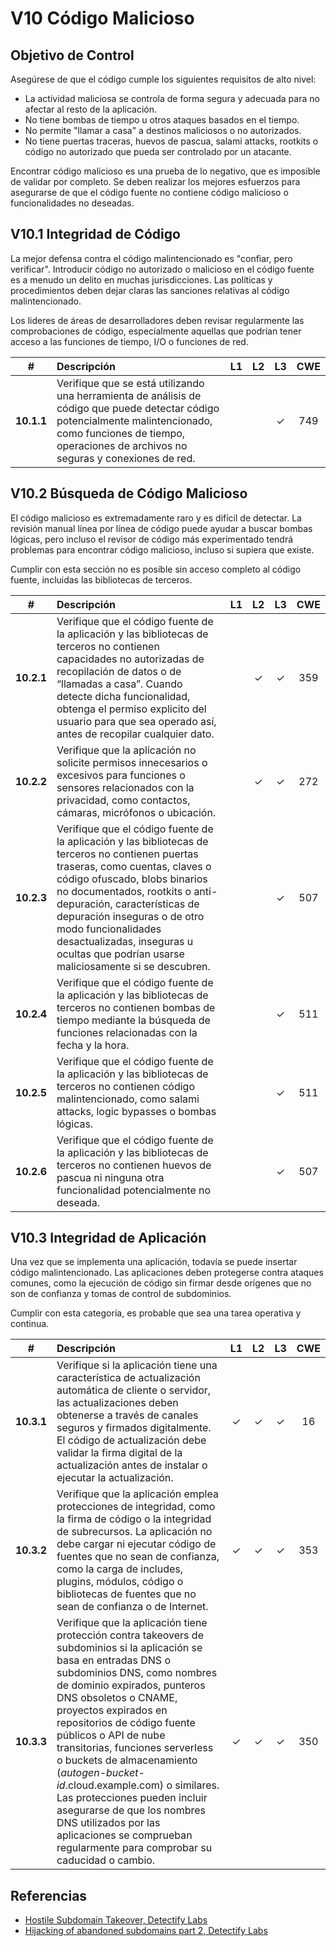 # V10 Código Malicioso

## Objetivo de Control

Asegúrese de que el código cumple los siguientes requisitos de alto nivel:

 * La actividad maliciosa se controla de forma segura y adecuada para no afectar al resto de la aplicación.
 * No tiene bombas de tiempo u otros ataques basados en el tiempo.
 * No permite "llamar a casa" a destinos maliciosos o no autorizados. 
 * No tiene puertas traceras, huevos de pascua, salami attacks, rootkits o código no autorizado que pueda ser controlado por un atacante.

Encontrar código malicioso es una prueba de lo negativo, que es imposible de validar por completo. Se deben realizar los mejores esfuerzos para asegurarse de que el código fuente no contiene código malicioso o funcionalidades no deseadas.

## V10.1 Integridad de Código

La mejor defensa contra el código malintencionado es "confiar, pero verificar". Introducir código no autorizado o malicioso en el código fuente es a menudo un delito en muchas jurisdicciones. Las políticas y procedimientos deben dejar claras las sanciones relativas al código malintencionado.

Los lideres de áreas de desarrolladores deben revisar regularmente las comprobaciones de código, especialmente aquellas que podrían tener acceso a las funciones de tiempo, I/O o funciones de red.

| # | Descripción | L1 | L2 | L3 | CWE |
| :---: | :--- | :---: | :---:| :---: | :---: |
| **10.1.1** | Verifique que se está utilizando una herramienta de análisis de código que puede detectar código potencialmente malintencionado, como funciones de tiempo, operaciones de archivos no seguras y conexiones de red. | | | ✓ | 749 |

## V10.2 Búsqueda de Código Malicioso

El código malicioso es extremadamente raro y es difícil de detectar. La revisión manual línea por línea de código puede ayudar a buscar bombas lógicas, pero incluso el revisor de código más experimentado tendrá problemas para encontrar código malicioso, incluso si supiera que existe.

Cumplir con esta sección no es posible sin acceso completo al código fuente, incluidas las bibliotecas de terceros.

| # | Descripción | L1 | L2 | L3 | CWE |
| :---: | :--- | :---: | :---:| :---: | :---: |
| **10.2.1** | Verifique que el código fuente de la aplicación y las bibliotecas de terceros no contienen capacidades no autorizadas de recopilación de datos o de “llamadas a casa”. Cuando detecte dicha funcionalidad, obtenga el permiso explicito del usuario para que sea operado así,  antes de recopilar cualquier dato. | | ✓ | ✓ | 359 |
| **10.2.2** | Verifique que la aplicación no solicite permisos innecesarios o excesivos para funciones o sensores relacionados con la privacidad, como contactos, cámaras, micrófonos o ubicación. | | ✓ | ✓ | 272 |
| **10.2.3** | Verifique que el código fuente de la aplicación y las bibliotecas de terceros no contienen puertas traseras, como cuentas, claves o código ofuscado, blobs binarios no documentados, rootkits o anti-depuración, características de depuración inseguras o de otro modo funcionalidades desactualizadas, inseguras u ocultas que podrían usarse maliciosamente si se descubren. | | | ✓ | 507 |
| **10.2.4** | Verifique que el código fuente de la aplicación y las bibliotecas de terceros no contienen bombas de tiempo mediante la búsqueda de funciones relacionadas con la fecha y la hora. | | | ✓ | 511 |
| **10.2.5** | Verifique que el código fuente de la aplicación y las bibliotecas de terceros no contienen código malintencionado, como salami attacks, logic bypasses o bombas lógicas. | | | ✓ | 511 |
| **10.2.6** | Verifique que el código fuente de la aplicación y las bibliotecas de terceros no contienen huevos de pascua ni ninguna otra funcionalidad potencialmente no deseada. | | | ✓ | 507 |

## V10.3 Integridad de Aplicación

Una vez que se implementa una aplicación, todavía se puede insertar código malintencionado. Las aplicaciones deben protegerse contra ataques comunes, como la ejecución de código sin firmar desde orígenes que no son de confianza y tomas de control de subdominios.

Cumplir con esta categoría, es probable que sea una tarea operativa y continua.

| # | Descripción | L1 | L2 | L3 | CWE |
| :---: | :--- | :---: | :---:| :---: | :---: |
| **10.3.1** | Verifique si la aplicación tiene una característica de actualización automática de cliente o servidor, las actualizaciones deben obtenerse a través de canales seguros y firmados digitalmente. El código de actualización debe validar la firma digital de la actualización antes de instalar o ejecutar la actualización. | ✓ | ✓ | ✓ | 16 |
| **10.3.2** | Verifique que la aplicación emplea protecciones de integridad, como la firma de código o la integridad de subrecursos. La aplicación no debe cargar ni ejecutar código de fuentes que no sean de confianza, como la carga de includes, plugins, módulos, código o bibliotecas de fuentes que no sean de confianza o de Internet. | ✓ | ✓ | ✓ | 353 |
| **10.3.3** | Verifique que la aplicación tiene protección contra takeovers de subdominios si la aplicación se basa en entradas DNS o subdominios DNS, como nombres de dominio expirados, punteros DNS obsoletos o CNAME, proyectos expirados en repositorios de código fuente públicos o API de nube transitorias, funciones serverless o buckets de almacenamiento (*autogen-bucket-id*.cloud.example.com) o similares. Las protecciones pueden incluir asegurarse de que los nombres DNS utilizados por las aplicaciones se comprueban regularmente para comprobar su caducidad o cambio. | ✓ | ✓ | ✓ | 350 |

## Referencias

* [Hostile Subdomain Takeover, Detectify Labs](https://labs.detectify.com/2014/10/21/hostile-subdomain-takeover-using-herokugithubdesk-more/)
* [Hijacking of abandoned subdomains part 2, Detectify Labs](https://labs.detectify.com/2014/12/08/hijacking-of-abandoned-subdomains-part-2/)
